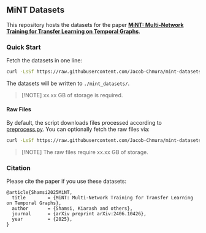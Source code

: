 ## MiNT Datasets

This repository hosts the datasets for the paper [**MiNT: Multi-Network Training for Transfer Learning on Temporal Graphs**](https://arxiv.org/abs/2406.10426).

### Quick Start

Fetch the datasets in one line:

```sh
curl -LsSf https://raw.githubusercontent.com/Jacob-Chmura/mint-datasets/main/fetch.sh | bash
```

The datasets will be written to ```./mint_datasets/```.

> \[!NOTE\]
> xx.xx GB of storage is required.

#### Raw Files

By default, the script downloads files processed according to [preprocess.py](./preprocess.py).
You can optionally fetch the raw files via:

```sh
curl -LsSf https://raw.githubusercontent.com/Jacob-Chmura/mint-datasets/main/fetch.sh | bash --raw
```

> \[!NOTE\]
> The raw files require xx.xx GB of storage.

### Citation

Please cite the paper if you use these datasets:

```
@article{Shamsi2025MiNT,
  title        = {MiNT: Multi-Network Training for Transfer Learning on Temporal Graphs},
  author       = {Shamsi, Kiarash and others},
  journal      = {arXiv preprint arXiv:2406.10426},
  year         = {2025},
}
```
